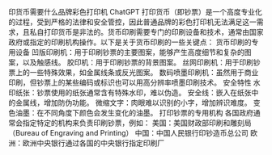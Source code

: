 印货币需要什么品牌彩色打印机
ChatGPT
打印货币（即钞票）是一个高度专业化的过程，受到严格的法律和安全管控，因此普通品牌的彩色打印机无法满足这一需求，且私自打印货币是非法的。货币印刷需要专门的印刷设备和技术，通常由国家政府或指定的印刷机构操作。以下是关于货币印刷的一些关键点：
货币印刷的专用设备
凹版印刷机：用于印刷钞票的主要图案，能够产生高度细节和复杂的图案，以及触感线。
胶印机：用于印刷钞票的背景图案。
丝网印刷机：用于印刷钞票上的一些特殊效果，如金属线条或反光图案。
数码喷墨印刷机：虽然用于商业印刷，但钞票上的某些编码或标识也可以用高分辨率喷墨印刷技术。
安全特性
水印纸张：钞票使用的纸张通常含有特殊水印，难以伪造。
安全线：嵌入在纸张中的金属线，增加防伪功能。
微缩文字：肉眼难以识别的小字，增加辨识难度。
变色油墨：在不同角度下颜色会发生变化的油墨。
打印钞票的专用机构
各国政府通常会指定特定的机构来负责印刷钞票，例如：
美国：美国财政部印刷和雕刻局（Bureau of Engraving and Printing）
中国：中国人民银行印钞造币总公司
欧洲：欧洲中央银行通过各国的中央银行指定印刷厂

